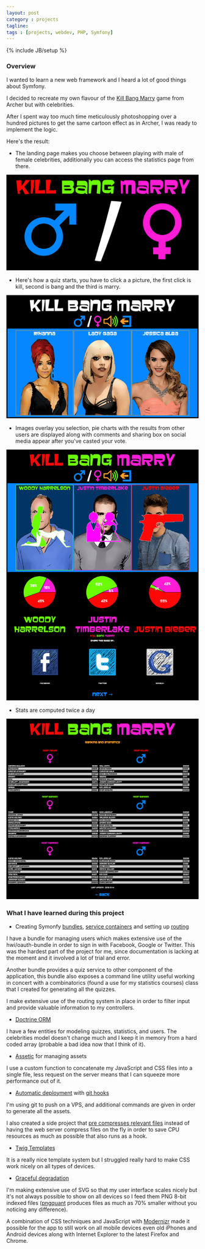 ```yaml
---
layout: post
category : projects
tagline: 
tags : [projects, webdev, PHP, Symfony]
---
```

{% include JB/setup %}

### Overview

I wanted to learn a new web framework and I heard a lot of good things about Symfony.

I decided to recreate my own flavour of the [Kill Bang Marry](http://archer.wikia.com/wiki/Kill_Bang_Marry) game from Archer but with 
celebrities. 


After I spent way too much time meticulously photoshopping over a hundred pictures to get the same cartoon 
effect as in Archer, I was ready to implement the logic. 

Here's the result: 

* The landing page makes you choose between playing with male of female celebrities, additionally you can access the statistics page from there.

![Landing page](/assets/img/kbm/screenshot0.png)

* Here's how a quiz starts, you have to click a a picture, the first click is kill, second is bang and the third is marry.

![KBM quiz](/assets/img/kbm/screenshot1.png)

* Images overlay you selection, pie charts with the results from other users are displayed along with comments and sharing box on social media 
appear after you've casted your vote.

![KBM quiz after vote](/assets/img/kbm/screenshot2.png)

* Stats are computed twice a day

![Statistics](/assets/img/kbm/screenshot3.png)

### What I have learned during this project

* Creating Symonfy [bundles](http://symfony.com/doc/current/cookbook/bundles/best_practices.html), [service containers](http://symfony.com/doc/current/book/service_container.html) and setting up [routing](http://symfony.com/doc/current/book/routing.html)

I have a bundle for managing users which makes extensive use of the hwi/oauth-bundle in order to sign in with Facebook, Google or 
Twitter. This was the hardest part of the project for me, since documentation is lacking at the moment and it involved a lot of trial and error.

Another bundle provides a quiz service to other component of the application, this bundle also exposes a command line utility 
useful working in concert with a combinatorics (found a use for my statistics courses) class that I created for generating all the quizzes.

I make extensive use of the routing system in place in order to filter input and provide valuable information to my controllers.

* [Doctrine ORM](http://www.doctrine-project.org/projects/orm.html)

I have a few entities for modeling quizzes, statistics, and users. The celebrities model doesn't change much and I keep it
 in memory from a hard coded array (probable a bad idea now that I think of it).

* [Assetic](http://symfony.com/doc/current/cookbook/assetic/asset_management.html) for managing assets

I use a custom function to concatenate my JavaScript and CSS files into a single file, less request on the server means 
that I can squeeze more performance out of it.

* [Automatic deployment](https://www.digitalocean.com/community/tutorials/how-to-set-up-automatic-deployment-with-git-with-a-vps) with [git hooks](http://git-scm.com/book/en/v2/Customizing-Git-Git-Hooks)

I'm using git to push on a VPS, and additional commands are given in order to generate all the assets.

I also created a side project that [pre compresses relevant files](https://github.com/DontBelieveTheByte/HttpGzipStaticPreCompressor) instead of having the web server compress files on the fly 
in order to save CPU resources as much as possible that also runs as a hook.

* [Twig Templates](http://twig.sensiolabs.org/)

It is a really nice template system but I struggled really hard to make CSS work nicely on all types of devices.

* [Graceful degradation](http://en.wikipedia.org/wiki/Fault_tolerance)

I'm making extensive use of SVG so that my user interface scales nicely but it's not always possible to show on all devices so I feed 
them PNG 8-bit indexed files ([pngquant](http://pngquant.org/) produces files as much as 70% smaller without you noticing any difference).

A combination of CSS techniques and JavaScript with [Modernizr](modernizr.com) made it possible for the app to still work on all 
mobile devices even old iPhones and Android devices along with Internet Explorer to the latest Firefox and Chrome.
